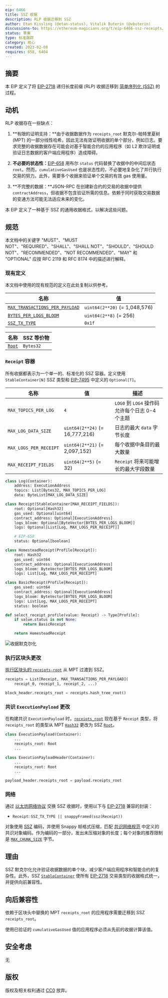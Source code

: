 ```yaml
---
eip: 6466
title: SSZ 收据
description: RLP 收据迁移到 SSZ
author: Etan Kissling (@etan-status), Vitalik Buterin (@vbuterin)
discussions-to: https://ethereum-magicians.org/t/eip-6466-ssz-receipts/12884
status: 草案
type: 标准跟踪
category: 核心
created: 2023-02-08
requires: 658, 6404
---
```


## 摘要

本 EIP 定义了将 [EIP-2718](./eip-2718.md) 递归长度前缀 (RLP) 收据迁移到 [简单序列化 (SSZ)](https://github.com/ethereum/consensus-specs/blob/ef434e87165e9a4c82a99f54ffd4974ae113f732/ssz/simple-serialize.md) 的过程。

## 动机

RLP 收据存在一些缺点：

1. **有限的证明支持：**由于收据数据作为 `receipts_root` 默克尔-帕特里夏树 (MPT) 的一部分线性哈希，因此无法有效证明收据的单个部分，例如日志。要求完整的收据数据存在可能会对基于智能合约的应用程序（如 L2 欺诈证明或验证日志数据的客户端应用程序）造成障碍。

2. **不必要的状态性：**[EIP-658](./eip-658.md) 用布尔 `status` 代码替换了收据中的中间后状态 `root`。然而，`cumulativeGasUsed` 也是状态性的，不必要地复杂化了并行执行交易的努力。此外，需要多个收据来验证单个交易的有效 gas 使用量。

3. **不完整的数据：**JSON-RPC 在创建新合约的交易的收据中提供 `contractAddress`，但收据不包含验证所需的信息。依赖于同时获取交易数据的变通方法可能无法适应未来的变化。

本 EIP 定义了一种基于 SSZ 的通用收据格式，以解决这些问题。

## 规范

本文档中的关键字 "MUST"、"MUST NOT"、"REQUIRED"、"SHALL"、"SHALL NOT"、"SHOULD"、"SHOULD NOT"、"RECOMMENDED"、"NOT RECOMMENDED"、"MAY" 和 "OPTIONAL" 应按 RFC 2119 和 RFC 8174 中的描述进行解释。

### 现有定义

本文档中使用的现有规范的定义在此处复制以供参考。

| 名称 | 值 |
| - | - |
| [`MAX_TRANSACTIONS_PER_PAYLOAD`](https://github.com/ethereum/consensus-specs/blob/ef434e87165e9a4c82a99f54ffd4974ae113f732/specs/bellatrix/beacon-chain.md#execution) | `uint64(2**20)` (= 1,048,576) |
| [`BYTES_PER_LOGS_BLOOM`](https://github.com/ethereum/consensus-specs/blob/ef434e87165e9a4c82a99f54ffd4974ae113f732/specs/bellatrix/beacon-chain.md#execution) | `uint64(2**8)` (= 256) |
| [`SSZ_TX_TYPE`](./eip-6404.md#networking) | `0x1f` |

| 名称 | SSZ 等价物 |
| - | - |
| [`Root`](https://github.com/ethereum/consensus-specs/blob/ef434e87165e9a4c82a99f54ffd4974ae113f732/specs/phase0/beacon-chain.md#custom-types) | `Bytes32` |

### `Receipt` 容器

所有收据都表示为一个单一的、标准化的 SSZ 容器。定义使用 `StableContainer[N]` SSZ 类型和 [EIP-7495](./eip-7495.md) 中定义的 `Optional[T]`。

| 名称 | 值 | 描述 |
| - | - | - |
| `MAX_TOPICS_PER_LOG` | `4` | `LOG0` 到 `LOG4` 操作码允许每个日志 0-4 个主题 |
| `MAX_LOG_DATA_SIZE` | `uint64(2**24)` (= 16,777,216) | 日志的最大 `data` 字节长度 |
| `MAX_LOGS_PER_RECEIPT` | `uint64(2**21)` (= 2,097,152) | 每个收据中条目的最大数量 |
| `MAX_RECEIPT_FIELDS` | `uint64(2**5)` (= 32) | `Receipt` 将来可能增长的最大字段数量 |

```python
class Log(Container):
    address: ExecutionAddress
    topics: List[Bytes32, MAX_TOPICS_PER_LOG]
    data: ByteList[MAX_LOG_DATA_SIZE]

class Receipt(StableContainer[MAX_RECEIPT_FIELDS]):
    root: Optional[Hash32]
    gas_used: Optional[uint64]
    contract_address: Optional[ExecutionAddress]
    logs_bloom: Optional[ByteVector[BYTES_PER_LOGS_BLOOM]]
    logs: Optional[List[Log, MAX_LOGS_PER_RECEIPT]]

    # EIP-658
    status: Optional[boolean]

class HomesteadReceipt(Profile[Receipt]):
    root: Hash32
    gas_used: uint64
    contract_address: Optional[ExecutionAddress]
    logs_bloom: ByteVector[BYTES_PER_LOGS_BLOOM]
    logs: List[Log, MAX_LOGS_PER_RECEIPT]

class BasicReceipt(Profile[Receipt]):
    gas_used: uint64
    contract_address: Optional[ExecutionAddress]
    logs_bloom: ByteVector[BYTES_PER_LOGS_BLOOM]
    logs: List[Log, MAX_LOGS_PER_RECEIPT]
    status: boolean

def select_receipt_profile(value: Receipt) -> Type[Profile]:
    if value.status is not None:
        return BasicReceipt

    return HomesteadReceipt
```

![收据默克尔化](../assets/eip-6466/receipt.png)

### 执行区块头更改

[执行区块头的 `receipts-root`](https://github.com/ethereum/devp2p/blob/6b259a7003b4bfb18365ba690f4b00ba8a26393b/caps/eth.md#block-encoding-and-validity) 从 MPT 过渡到 SSZ。

```python
receipts = List[Receipt, MAX_TRANSACTIONS_PER_PAYLOAD](
    receipt_0, receipt_1, receipt_2, ...)

block_header.receipts_root = receipts.hash_tree_root()
```

### 共识 `ExecutionPayload` 更改

在构建共识 `ExecutionPayload` 时，[`receipts_root`](https://github.com/ethereum/consensus-specs/blob/ef434e87165e9a4c82a99f54ffd4974ae113f732/specs/deneb/beacon-chain.md#executionpayload) 现在基于 `Receipt` 类型，将 `receipts_root` 的类型从 MPT [`Hash32`](https://github.com/ethereum/consensus-specs/blob/ef434e87165e9a4c82a99f54ffd4974ae113f732/specs/phase0/beacon-chain.md#custom-types) 更改为 SSZ [`Root`](https://github.com/ethereum/consensus-specs/blob/ef434e87165e9a4c82a99f54ffd4974ae113f732/specs/phase0/beacon-chain.md#custom-types)。

```python
class ExecutionPayload(Container):
    ...
    receipts_root: Root
    ...

class ExecutionPayloadHeader(Container):
    ...
    receipts_root: Root
    ...
```

```python
payload_header.receipts_root = payload.receipts_root
```

### 网络

通过 [以太坊网络协议](https://github.com/ethereum/devp2p/blob/6b259a7003b4bfb18365ba690f4b00ba8a26393b/caps/eth.md) 交换 SSZ 收据时，使用以下与 [EIP-2718](./eip-2718.md) 兼容的封装：

- `Receipt`: `SSZ_TX_TYPE || snappyFramed(ssz(Receipt))`

对象使用 [SSZ](https://github.com/ethereum/consensus-specs/blob/ef434e87165e9a4c82a99f54ffd4974ae113f732/ssz/simple-serialize.md) 编码，并使用 Snappy 帧格式压缩，匹配 [共识网络规范](https://github.com/ethereum/consensus-specs/blob/ef434e87165e9a4c82a99f54ffd4974ae113f732/specs/phase0/p2p-interface.md#ssz-snappy-encoding-strategy) 中定义的共识对象编码。作为编码的一部分，发出未压缩对象的长度；每个对象的推荐限制是 [`MAX_CHUNK_SIZE`](https://github.com/ethereum/consensus-specs/blob/e3a939e439d6c05356c9c29c5cd347384180bc01/specs/phase0/p2p-interface.md#configuration) 字节。

## 理由

SSZ 默克尔化允许验证收据数据的单个块，减少客户端应用程序和智能合约的复杂性。此外，SSZ [`StableContainer`](./eip-7495.md) 使所有 [EIP-2718](./eip-2718.md) 交易类型的收据格式统一，并提供向前兼容性。

## 向后兼容性

依赖于区块头中替换的 MPT `receipts_root` 的应用程序需要迁移到 SSZ `receipts_root`。

使用已验证的 `cumulativeGasUsed` 值的应用程序必须从先前的收据计算该值。

## 安全考虑

无

## 版权

版权及相关权利通过 [CC0](../LICENSE.md) 放弃。